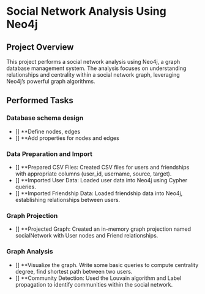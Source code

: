 # Social Network Analysis Using Neo4j
## Project Overview
This project performs a social network analysis using Neo4j, a graph database management system. The analysis focuses on understanding relationships and centrality within a social network graph, leveraging Neo4j’s powerful graph algorithms.

## Performed Tasks
### Database schema design
- [] **Define nodes, edges
- [] **Add properties for nodes and edges
  
### Data Preparation and Import
- [] **Prepared CSV Files: Created CSV files for users and friendships with appropriate columns (user_id, username, source, target).
- [] **Imported User Data: Loaded user data into Neo4j using Cypher queries.
- [] **Imported Friendship Data: Loaded friendship data into Neo4j, establishing relationships between users.

### Graph Projection
- [] **Projected Graph: Created an in-memory graph projection named socialNetwork with User nodes and Friend relationships.

### Graph Analysis
- [] **Visualize the graph. Write some basic queries to compute centrality degree, find shortest path between two users.
- [] **Community Detection: Used the Louvain algorithm and Label propagation to identify communities within the social network.
